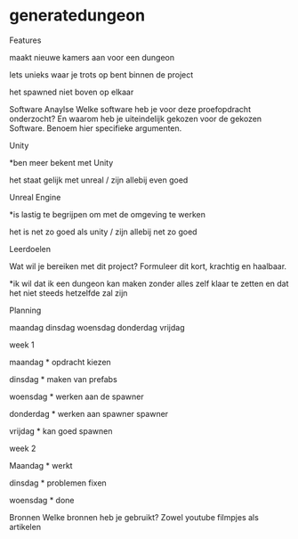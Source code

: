 # generatedungeon

Features

maakt nieuwe kamers aan voor een dungeon

Iets unieks waar je trots op bent binnen de project

het spawned niet boven op elkaar

Software Anaylse Welke software heb je voor deze proefopdracht onderzocht? En waarom heb je uiteindelijk gekozen voor de gekozen Software. Benoem hier specifieke argumenten.

Unity

*ben meer bekent met Unity 

het staat gelijk met unreal / zijn allebij even goed

Unreal Engine

*is lastig te begrijpen om met de omgeving te werken 

het is net zo goed als unity / zijn allebij net zo goed

Leerdoelen

Wat wil je bereiken met dit project? Formuleer dit kort, krachtig en haalbaar.

*ik wil dat ik een dungeon kan maken zonder alles zelf klaar te zetten en dat het niet steeds hetzelfde zal zijn 

Planning

maandag dinsdag woensdag donderdag vrijdag

week 1

maandag * opdracht kiezen

dinsdag * maken van prefabs

woensdag * werken aan de spawner

donderdag * werken aan spawner spawner

vrijdag * kan goed spawnen

week 2

Maandag * werkt

dinsdag * problemen fixen

woensdag * done

Bronnen Welke bronnen heb je gebruikt? Zowel youtube filmpjes als artikelen

